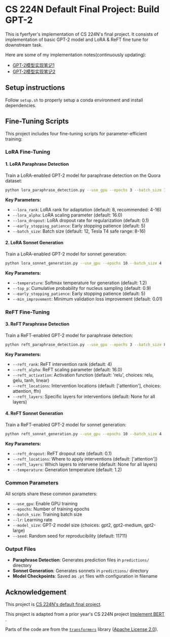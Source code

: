 # CS 224N Default Final Project: Build GPT-2

This is fyerfyer's implementation of CS 224N's final project. It consists of implementation of basic GPT-2 model and LoRA & ReFT fine tune for downstream task.

Here are some of my implementation notes(continuously updating):

* [GPT-2模型实现笔记1](https://fyerfyer.github.io/posts/gpt2-implementation-notes1/)
* [GPT-2模型实现笔记2](https://fyerfyer.github.io/posts/gpt2-implementation-notes2/)

## Setup instructions

Follow `setup.sh` to properly setup a conda environment and install dependencies.

## Fine-Tuning Scripts

This project includes four fine-tuning scripts for parameter-efficient training:

### LoRA Fine-Tuning

#### 1. LoRA Paraphrase Detection

Train a LoRA-enabled GPT-2 model for paraphrase detection on the Quora dataset:

```bash
python lora_paraphrase_detection.py --use_gpu --epochs 3 --batch_size 12 --lr 1e-4 --lora_rank 8
```

**Key Parameters:**
- `--lora_rank`: LoRA rank for adaptation (default: 8, recommended: 4-16)
- `--lora_alpha`: LoRA scaling parameter (default: 16.0)
- `--lora_dropout`: LoRA dropout rate for regularization (default: 0.1)
- `--early_stopping_patience`: Early stopping patience (default: 5)
- `--batch_size`: Batch size (default: 12, Tesla T4 safe range: 8-16)

#### 2. LoRA Sonnet Generation

Train a LoRA-enabled GPT-2 model for sonnet generation:

```bash
python lora_sonnet_generation.py --use_gpu --epochs 10 --batch_size 4 --lr 1.5e-4 --lora_rank 4
```

**Key Parameters:**
- `--temperature`: Softmax temperature for generation (default: 1.2)
- `--top_p`: Cumulative probability for nucleus sampling (default: 0.9)
- `--early_stopping_patience`: Early stopping patience (default: 5)
- `--min_improvement`: Minimum validation loss improvement (default: 0.01)

### ReFT Fine-Tuning

#### 3. ReFT Paraphrase Detection

Train a ReFT-enabled GPT-2 model for paraphrase detection:

```bash
python reft_paraphrase_detection.py --use_gpu --epochs 3 --batch_size 8 --lr 1e-4 --reft_rank 4
```

**Key Parameters:**
- `--reft_rank`: ReFT intervention rank (default: 4)
- `--reft_alpha`: ReFT scaling parameter (default: 16.0)
- `--reft_activation`: Activation function (default: 'relu', choices: relu, gelu, tanh, linear)
- `--reft_locations`: Intervention locations (default: ['attention'], choices: attention, ffn)
- `--reft_layers`: Specific layers for interventions (default: None for all layers)

#### 4. ReFT Sonnet Generation

Train a ReFT-enabled GPT-2 model for sonnet generation:

```bash
python reft_sonnet_generation.py --use_gpu --epochs 10 --batch_size 4 --lr 1e-4 --reft_rank 4
```

**Key Parameters:**
- `--reft_dropout`: ReFT dropout rate (default: 0.1)
- `--reft_locations`: Where to apply interventions (default: ['attention'])
- `--reft_layers`: Which layers to intervene (default: None for all layers)
- `--temperature`: Generation temperature (default: 1.2)

### Common Parameters

All scripts share these common parameters:
- `--use_gpu`: Enable GPU training
- `--epochs`: Number of training epochs
- `--batch_size`: Training batch size
- `--lr`: Learning rate
- `--model_size`: GPT-2 model size (choices: gpt2, gpt2-medium, gpt2-large)
- `--seed`: Random seed for reproducibility (default: 11711)

### Output Files

- **Paraphrase Detection**: Generates prediction files in `predictions/` directory
- **Sonnet Generation**: Generates sonnets in `predictions/` directory
- **Model Checkpoints**: Saved as `.pt` files with configuration in filename

## Acknowledgement

This project is [CS 224N's default final project](https://web.stanford.edu/class/cs224n/project_w25/CS_224n__Default_Final_Project__Build_GPT_2.pdf).

This project is adapted from a prior year's CS 224N
project [Implement BERT](https://web.stanford.edu/class/archive/cs/cs224n/cs224n.1246/project/default-final-project-handout-minbert-spr2024-updated.pdf)
.

Parts of the code are from the [`transformers`](https://github.com/huggingface/transformers)
library ([Apache License 2.0](./LICENSE)).